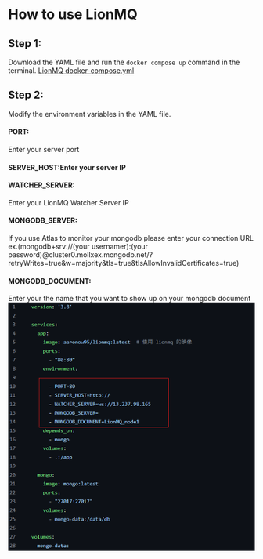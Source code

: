 # How to use LionMQ

## Step 1:
Download the YAML file and run the `docker compose up` command in the terminal.
[LionMQ docker-compose.yml](https://github.com/BackendAaren/Appwork-Personal-Project/blob/main/docker-compose.yml)
## Step 2:
Modify the environment variables in the YAML file.
#### PORT:
Enter your server port
#### SERVER_HOST:Enter your server IP
#### WATCHER_SERVER:
Enter your LionMQ Watcher Server IP
#### MONGODB_SERVER:
If you use Atlas to monitor your mongodb please enter your connection URL 
ex.(mongodb+srv://(your usernamer):(your password)@cluster0.mollxex.mongodb.net/?retryWrites=true&w=majority&tls=true&tlsAllowInvalidCertificates=true)
#### MONGODB_DOCUMENT:
Enter your the name that you want to show up on your mongodb document 
![example](image/docker_yml.png)
